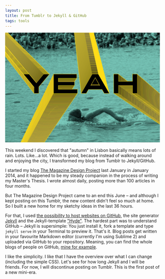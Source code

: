 ```yaml
---
layout: post
title: From Tumblr to Jekyll & GitHub
tags: tools
---
```


![image](/pic/141110_yeah.jpg)

This weekend I discovered that "autumn" in Lisbon basically means lots of rain. Lots. Like...a lot. Which is good, because instead of walking around and enjoying the city, I transformed my blog from Tumblr to Jekyll/GitHub. 

I started my blog [The Magazine Design Project](http://themagazinedesignproject.tumblr) last January in January 2014, and it happened to be my steady companion in the process of writing my Master's Thesis. I wrote almost daily, posting more than 100 articles in four months. 

But The Magazine Design Project came to an end this June – and although I kept posting on this Tumblr, the new content didn't feel so much at home. So I built a new home for my sketchy ideas in the last 36 hours. 

For that, I used [the possibility to host websites on GitHub](https://pages.github.com/), the site generator [Jekyll](http://jekyllrb.com) and the Jekyll-template ["Hyde"](http://hyde.getpoole.com/). The hardest part was to understand GitHub – Jekyll is supersimple: You just install it, fork a template and type `jekyll serve` in your Terminal to preview it. That's it. Blog posts get written in your favourite Markdown editor (currently I'm using Sublime 2) and uploaded via GitHub to your repository. Meaning, you can find the whole blogs of people on GitHub, [mine for example](https://github.com/lisacharlotterost/lisacharlotterost.github.io).

I like the simplicity. I like that I have the overview over what I can change (including the simple CSS). Let's see for how long Jekyll and I will be friends. For now, I will discontinue posting on Tumblr. This is the first post of a new mini-era. 
